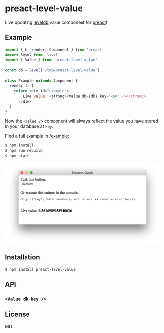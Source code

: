 # preact-level-value

Live updating [leveldb](https://leveldb.org) value component for [preact](https://preactjs.com/)!

## Example

```js
import { h, render, Component } from 'preact'
import level from 'level'
import { Value } from 'preact-level-value'

const db = level('/tmp/preact-level-value')

class Example extends Component {
  render () {
    return <div id="example">
        Live value: <strong><Value db={db} key="key" /></strong>
      </div>
  }
}
```

Now the `<Value />` component will always reflect the value you have stored in your database at `key`.

Find a full example in [/example](/juliangruber/preact-level-value/tree/master/example):

```bash
$ npm install
$ npm run rebuild
$ npm start
```

![screenshot](screenshot.png)

## Installation

```bash
$ npm install preact-level-value
```

## API

### `<Value db key />`

## License

MIT
